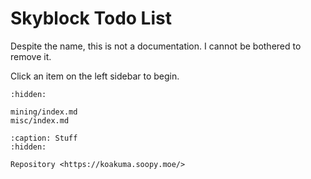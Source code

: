 # Skyblock Todo List
Despite the name, this is not a documentation. I cannot be bothered to remove it.

Click an item on the left sidebar to begin.

```{toctree}
:hidden:

mining/index.md
misc/index.md
```


```{toctree}
:caption: Stuff
:hidden:

Repository <https://koakuma.soopy.moe/>
```
